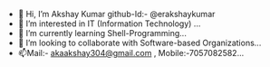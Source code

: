 - 👋 Hi, I’m Akshay Kumar github-Id:- @erakshaykumar
- 👀 I’m interested in IT (Information Technology) ...
- 🌱 I’m currently learning Shell-Programming...
- 💞️ I’m looking to collaborate with Software-based Organizations...
- 📫Mail:- akaakshay304@gmail.com , Mobile:-7057082582...

<!---
erakshaykumar/erakshaykumar is a ✨ special ✨ repository because its `README.md` (this file) appears on your GitHub profile.
You can click the Preview link to take a look at your changes.
--->
